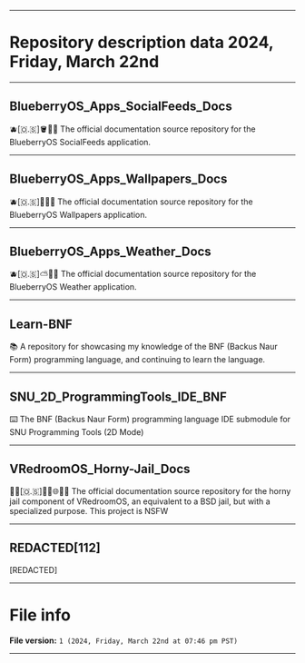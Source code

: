 
***

# Repository description data 2024, Friday, March 22nd

---

## BlueberryOS_Apps_SocialFeeds_Docs

🫐️[🇴.🇸]🪣️📱️📖️ The official documentation source repository for the BlueberryOS SocialFeeds application.

---

## BlueberryOS_Apps_Wallpapers_Docs

🫐️[🇴.🇸]🎨️📱️📖️ The official documentation source repository for the BlueberryOS Wallpapers application.

---

## BlueberryOS_Apps_Weather_Docs

🫐️[🇴.🇸]⛅️📱️📖️ The official documentation source repository for the BlueberryOS Weather application.

---

## Learn-BNF

📚️ A repository for showcasing my knowledge of the BNF (Backus Naur Form) programming language, and continuing to learn the language.

---

## SNU_2D_ProgrammingTools_IDE_BNF

⌨️ The BNF (Backus Naur Form) programming language IDE submodule for SNU Programming Tools (2D Mode) 

---

## VRedroomOS_Horny-Jail_Docs

🔞️🏰️[🇴.🇸]🏳️‍🌈️️🌐️🔞️📖️ The official documentation source repository for the horny jail component of VRedroomOS, an equivalent to a BSD jail, but with a specialized purpose. This project is NSFW

---

## REDACTED[112]

[REDACTED]

***

# File info

**File version:** `1 (2024, Friday, March 22nd at 07:46 pm PST)`

***


